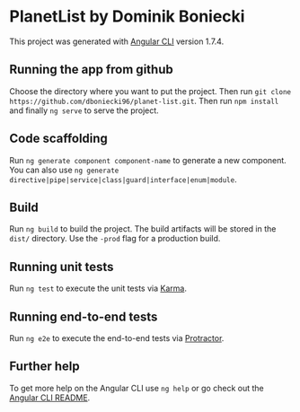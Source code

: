 # PlanetList by Dominik Boniecki

This project was generated with [Angular CLI](https://github.com/angular/angular-cli) version 1.7.4.

## Running the app from github
Choose the directory where you want to put the project. Then run `git clone https://github.com/dboniecki96/planet-list.git`. Then run `npm install` and finally `ng serve` to serve the project.

## Code scaffolding

Run `ng generate component component-name` to generate a new component. You can also use `ng generate directive|pipe|service|class|guard|interface|enum|module`.

## Build

Run `ng build` to build the project. The build artifacts will be stored in the `dist/` directory. Use the `-prod` flag for a production build.

## Running unit tests

Run `ng test` to execute the unit tests via [Karma](https://karma-runner.github.io).

## Running end-to-end tests

Run `ng e2e` to execute the end-to-end tests via [Protractor](http://www.protractortest.org/).

## Further help

To get more help on the Angular CLI use `ng help` or go check out the [Angular CLI README](https://github.com/angular/angular-cli/blob/master/README.md).
